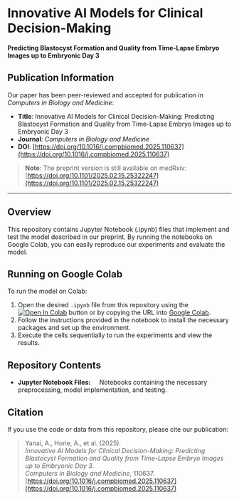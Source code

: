 # Innovative AI Models for Clinical Decision-Making  
**Predicting Blastocyst Formation and Quality from Time-Lapse Embryo Images up to Embryonic Day 3**

## Publication Information
Our paper has been peer-reviewed and accepted for publication in *Computers in Biology and Medicine*:

- **Title**: Innovative AI Models for Clinical Decision-Making: Predicting Blastocyst Formation and Quality from Time-Lapse Embryo Images up to Embryonic Day 3  
- **Journal**: *Computers in Biology and Medicine*  
- **DOI**: [https://doi.org/10.1016/j.compbiomed.2025.110637](https://doi.org/10.1016/j.compbiomed.2025.110637)

> **Note**: The preprint version is still available on medRxiv:  
> [https://doi.org/10.1101/2025.02.15.25322247](https://doi.org/10.1101/2025.02.15.25322247)

---
## Overview
This repository contains Jupyter Notebook (.ipynb) files that implement and test the model described in our preprint. By running the notebooks on Google Colab, you can easily reproduce our experiments and evaluate the model.

## Running on Google Colab
To run the model on Colab:
1. Open the desired `.ipynb` file from this repository using the [![Open In Colab](https://colab.research.google.com/assets/colab-badge.svg)](https://colab.research.google.com/github/KU-ObGy-ART/blastocyst-prediction/blob/main/Blastocyst_Prediction.ipynb) button or by copying the URL into [Google Colab](https://colab.research.google.com/).
2. Follow the instructions provided in the notebook to install the necessary packages and set up the environment.
3. Execute the cells sequentially to run the experiments and view the results.

## Repository Contents
- **Jupyter Notebook Files:**  
  Notebooks containing the necessary preprocessing, model implementation, and testing.

## Citation

If you use the code or data from this repository, please cite our publication:

> Yanai, A., Horie, A., et al. (2025).  
> *Innovative AI Models for Clinical Decision-Making: Predicting Blastocyst Formation and Quality from Time-Lapse Embryo Images up to Embryonic Day 3*.  
> *Computers in Biology and Medicine*, 110637.  
> [https://doi.org/10.1016/j.compbiomed.2025.110637](https://doi.org/10.1016/j.compbiomed.2025.110637)
